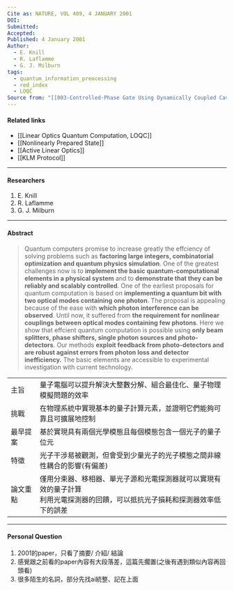 ```yaml
---
Cite as: NATURE, VOL 409, 4 JANUARY 2001
DOI: 
Submitted: 
Accepted: 
Published: 4 January 2001
Author:
  - E. Knill
  - R. Laflamme
  - G. J. Milburn
tags:
  - quantum_information_preocessing
  - red_index
  - LOQC
Source from: "[[003-Controlled-Phase Gate Using Dynamically Coupled Cavities and Optical Nonlinearities]]"
---
```

#### Related links
- [[Linear Optics Quantum Computation, LOQC]]
- [[Nonlinearly Prepared State]]
- [[Active Linear Optics]]
- [[KLM Protocol]]
---
#### Researchers
1. E. Knill
2. R. Laflamme
3. G. J. Milburn
---
#### Abstract
>Quantum computers promise to increase greatly the effciency of solving problems such as **factoring large integers, combinatorial optimization and quantum physics simulation**. One of the greatest challenges now is to **implement the basic quantum-computational elements in a physical system** and to **demonstrate that they can be reliably and scalably controlled**. One of the earliest proposals for quantum computation is based on **implementing a quantum bit with two optical modes containing one photon**. The proposal is appealing because of the ease with **which photon interference can be observed**. Until now, it suffered from **the requirement for nonlinear couplings between optical modes containing few photons**. Here we show that effcient quantum computation is possible using **only beam splitters, phase shifters, single photon sources and photo-detectors**. Our methods **exploit feedback from photo-detectors and are robust against errors from photon loss and detector inefficiency.** The basic elements are accessible to experimental investigation with current technology.

|      |                                                                    |
| ---- | ------------------------------------------------------------------ |
| 主旨   | 量子電腦可以提升解決大整數分解、組合最佳化、量子物理模擬問題的效率                                  |
| 挑戰   | 在物理系統中實現基本的量子計算元素，並證明它們能夠可靠且可擴展地控制                                 |
| 最早提案 | 基於實現具有兩個光學模態且每個模態包含一個光子的量子位元                                       |
| 特徵   | 光子干涉易被觀測，但會受到少量光子的光子模態之間非線性耦合的影響(有偏差)                              |
| 論文重點 | 僅用分束器、移相器、單光子源和光電探測器就可以實現有效的量子計算<br>利用光電探測器的回饋，可以抵抗光子損耗和探測器效率低下的誤差 |


---
#### Personal Question
1. 2001的paper，只看了摘要/ 介紹/ 結論
2. 感覺跟之前看的paper內容有大段落差，這篇先擱置(之後有遇到類似內容再回頭看)
3. 很多陌生的名詞，部分先找ai統整、記在上面